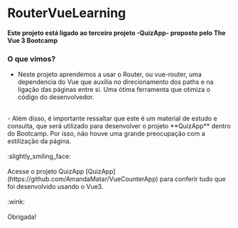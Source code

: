 # RouterVueLearning

**Este projeto está ligado ao terceiro projeto -QuizApp- proposto pelo The Vue 3 Bootcamp**

### O que vimos?

- Neste projeto aprendemos a usar o Router, ou vue-router, uma dependencia do Vue que auxilia no direcionamento dos paths e na ligação das páginas entre si. Uma ótima ferramenta que otimiza o código do desenvolvedor.
<br>
- Além disso, é importante ressaltar que este é um material de estudo e consulta, que será utilizado para desenvolver o projeto **QuizApp** dentro do Bootcamp. Por isso, não houve uma grande preocupação com a estilização da página.
<br>
<br>
:slightly_smiling_face:
<br>
<br>
 Acesse o projeto QuizApp [QuizApp](https://github.com/AmandaMatar/VueCounterApp) para conferir tudo que foi desenvolvido usando o Vue3.
 <br>
 <br>
 :wink:
 <br>
 <br>
 Obrigada!




